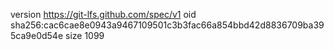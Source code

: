 version https://git-lfs.github.com/spec/v1
oid sha256:cac6cae8e0943a9467109501c3b3fac66a854bbd42d8836709ba395ca9e0d54e
size 1099

